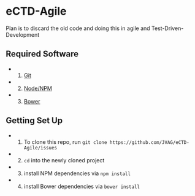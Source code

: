 # eCTD-Agile
Plan is to discard the old code and doing this in agile and Test-Driven-Development

## Required Software

* 1. [Git](https://git-scm.com/)
* 2. [Node/NPM](https://nodejs.org/en/)
* 3. [Bower](http://bower.io/)

## Getting Set Up

* 1. To clone this repo, run `git clone https://github.com/JVAG/eCTD-Agile/issues`
* 2. `cd` into the newly cloned project
* 3. install NPM dependencies via `npm install`
* 4. install Bower dependencies via `bower install`
